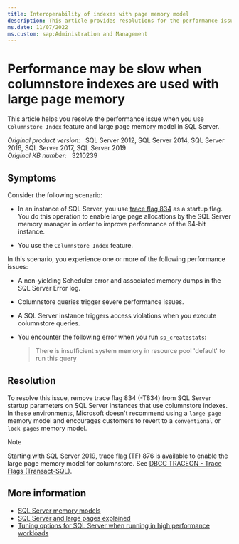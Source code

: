 ```yaml
---
title: Interoperability of indexes with page memory model
description: This article provides resolutions for the performance issue when you use Columnstore Index feature and large page memory model in SQL Server.
ms.date: 11/07/2022
ms.custom: sap:Administration and Management
---
```

# Performance may be slow when columnstore indexes are used with large page memory

This article helps you resolve the performance issue when you use `Columnstore Index` feature and large page memory model in SQL Server.

_Original product version:_ &nbsp; SQL Server 2012, SQL Server 2014, SQL Server 2016, SQL Server 2017, SQL Server 2019  
_Original KB number:_ &nbsp; 3210239

## Symptoms

Consider the following scenario:

- In an instance of SQL Server, you use [trace flag 834](/sql/t-sql/database-console-commands/dbcc-traceon-trace-flags-transact-sql#tf834) as a startup flag. You do this operation to enable large page allocations by the SQL Server memory manager in order to improve performance of the 64-bit instance.

- You use the `Columnstore Index` feature.

In this scenario, you experience one or more of the following performance issues:

- A non-yielding Scheduler error and associated memory dumps in the SQL Server Error log.
- Columnstore queries trigger severe performance issues.
- A SQL Server instance triggers access violations when you execute columnstore queries.
- You encounter the following error when you run `sp_createstats`:

    > There is insufficient system memory in resource pool 'default' to run this query

## Resolution

To resolve this issue, remove trace flag 834 (-T834) from SQL Server startup parameters on SQL Server instances that use columnstore indexes. In these environments, Microsoft doesn't recommend using a `large page` memory model and encourages customers to revert to a `conventional` or `lock pages` memory model.

> [!NOTE]
> Starting with SQL Server 2019, trace flag (TF) 876 is available to enable the large page memory model for columnstore. See [DBCC TRACEON - Trace Flags (Transact-SQL)](/sql/t-sql/database-console-commands/dbcc-traceon-trace-flags-transact-sql).

## More information

- [SQL Server memory models](/archive/blogs/sql_pfe_blog/sql-server-memory-models-part-i)
- [SQL Server and large pages explained](/archive/blogs/psssql/sql-server-and-large-pages-explained)
- [Tuning options for SQL Server when running in high performance workloads](https://support.microsoft.com/help/920093)
